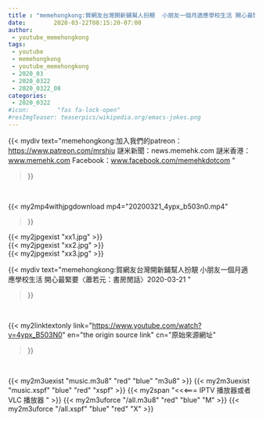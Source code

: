 ```yaml
---
title : "memehongkong:賀網友台灣開新鋪幫人扮靚  小朋友一個月適應學校生活 開心最緊要〈蕭若元：書房閒話〉2020-03-21 "
date:        2020-03-22T08:15:20-07:00
author:
 - youtube_memehongkong
tags:
 - youtube
 - memehongkong
 - youtube_memehongkong
 - 2020_03
 - 2020_0322
 - 2020_0322_08
categories:
 - 2020_0322
#icon:        "fas fa-lock-open"
#resImgTeaser: teaserpics/wikipedia.org/emacs-jokes.png
---
```


{{< mydiv text="memehongkong:加入我們的patreon：https://www.patreon.com/mrshiu 謎米新聞：news.memehk.com 謎米香港： www.memehk.com Facebook：www.facebook.com/memehkdotcom "
>}}
<br>


{{< my2mp4withjpgdownload mp4="20200321_4ypx_b503n0.mp4"
>}}

{{< my2jpgexist "xx1.jpg" >}}<br>
{{< my2jpgexist "xx2.jpg" >}}<br>
{{< my2jpgexist "xx3.jpg" >}}<br>



{{< mydiv text="memehongkong:賀網友台灣開新鋪幫人扮靚  小朋友一個月適應學校生活 開心最緊要〈蕭若元：書房閒話〉2020-03-21 "
>}}
<br>

{{< my2linktextonly link="https://www.youtube.com/watch?v=4ypx_B503N0"
en="the origin source link" cn="原始來源網址"
>}}


<br>

{{< my2m3uexist "music.m3u8" "red"  "blue" "m3u8" >}} {{< my2m3uexist "music.xspf" "blue" "red"  "xspf" >}} {{< my2span "<<<=== IPTV 播放器或者 VLC 播放器 " >}} {{< my2m3uforce "/all.m3u8" "red"  "blue" "M" >}} {{< my2m3uforce "/all.xspf" "blue" "red"  "X" >}} 
